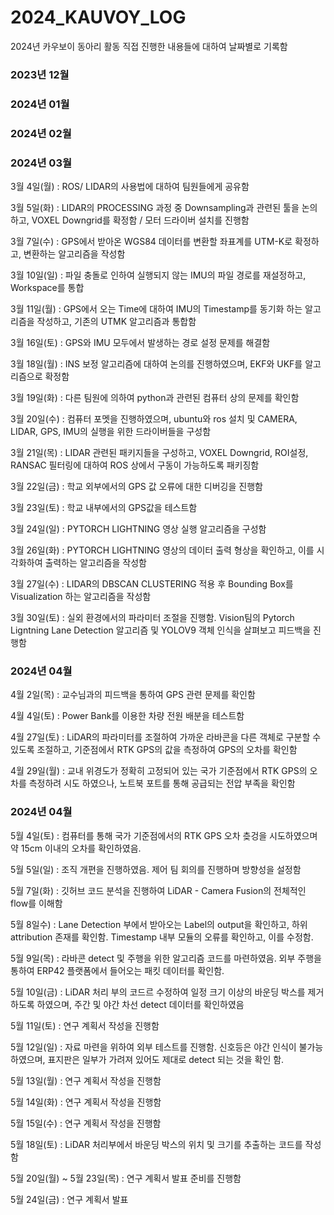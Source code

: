 # 2024_KAUVOY_LOG
2024년 카우보이 동아리 활동
직접 진행한 내용들에 대하여 날짜별로 기록함

### 2023년 12월

### 2024년 01월

### 2024년 02월

### 2024년 03월

3월 4일(월) : ROS/ LIDAR의 사용법에 대하여 팀원들에게 공유함

3월 5일(화) : LIDAR의 PROCESSING 과정 중 Downsampling과 관련된 툴을 논의하고, VOXEL Downgrid를 확정함 / 모터 드라이버 설치를 진행함

3월 7일(수) : GPS에서 받아온 WGS84 데이터를 변환할 좌표계를 UTM-K로 확정하고, 변환하는 알고리즘을 작성함

3월 10일(일) : 파일 충돌로 인하여 실행되지 않는 IMU의 파일 경로를 재설정하고, Workspace를 통합

3월 11일(월) : GPS에서 오는 Time에 대하여 IMU의 Timestamp를 동기화 하는 알고리즘을 작성하고, 기존의 UTMK 알고리즘과 통합함

3월 16일(토) : GPS와 IMU 모두에서 발생하는 경로 설정 문제를 해결함

3월 18일(월) : INS 보정 알고리즘에 대하여 논의를 진행하였으며, EKF와 UKF를 알고리즘으로 확정함

3월 19일(화) : 다른 팀원에 의하여 python과 관련된 컴퓨터 상의 문제를 확인함

3월 20일(수) : 컴퓨터 포멧을 진행하였으며, ubuntu와 ros 설치 및 CAMERA, LIDAR, GPS, IMU의 실행을 위한 드라이버들을 구성함

3월 21일(목) : LIDAR 관련된 패키지들을 구성하고, VOXEL Downgrid, ROI설정, RANSAC 필터링에 대하여 ROS 상에서 구동이 가능하도록 패키징함

3월 22일(금) : 학교 외부에서의 GPS 값 오류에 대한 디버깅을 진행함

3월 23일(토) : 학교 내부에서의 GPS값을 테스트함

3월 24일(일) : PYTORCH LIGHTNING 영상 실행 알고리즘을 구성함

3월 26일(화) : PYTORCH LIGHTNING 영상의 데이터 출력 형상을 확인하고, 이를 시각화하여 출력하는 알고리즘을 작성함

3월 27일(수) : LIDAR의 DBSCAN CLUSTERING 적용 후 Bounding Box를 Visualization 하는 알고리즘을 작성함

3월 30일(토) : 실외 환경에서의 파라미터 조절을 진행함. Vision팀의 Pytorch Ligntning Lane Detection 알고리즘 및 YOLOV9 객체 인식을 살펴보고 피드백을 진행함


### 2024년 04월

4월 2일(목) : 교수님과의 피드백을 통하여 GPS 관련 문제를 확인함

4월 4일(토) : Power Bank를 이용한 차량 전원 배분을 테스트함

4월 27일(토) : LiDAR의 파라미터를 조절하여 가까운 라바콘을 다른 객체로 구분할 수 있도록 조절하고, 기준점에서 RTK GPS의 값을 측정하여 GPS의 오차를 확인함

4월 29일(월) : 교내 위경도가 정확히 고정되어 있는 국가 기준점에서 RTK GPS의 오차를 측정하려 시도 하였으나, 노트북 포트를 통해 공급되는 전압 부족을 확인함


### 2024년 04월

5월 4일(토) : 컴퓨터를 통해 국가 기준점에서의 RTK GPS 오차 츶겅을 시도하였으며 약 15cm 이내의 오차를 확인하였음.

5월 5일(일) : 조직 개편을 진행하였음. 제어 팀 회의를 진행하며 방향성을 설정함

5월 7일(화) : 깃허브 코드 분석을 진행하여 LiDAR - Camera Fusion의 전체적인 flow를 이해함

5월 8일수) : Lane Detection 부에서 받아오는 Label의 output을 확인하고, 하위 attribution 존재를 확인함. Timestamp 내부 모듈의 오류를 확인하고, 이를 수정함.

5월 9일(목) : 라바콘 detect 및 주행을 위한 알고리즘 코드를 마련하였음. 외부 주행을 통하여 ERP42 플랫폼에서 들어오는 패킷 데이터를 확인함.

5월 10일(금) : LiDAR 처리 부의 코드르 수정하여 일정 크기 이상의 바운딩 박스를 제거하도록 하였으며, 주간 및 야간 차선 detect 데이터를 확인하였음

5월 11일(토) : 연구 계획서 작성을 진행함

5월 12일(일) : 자료 마련을 위하여 외부 테스트를 진행함. 신호등은 야간 인식이 불가능하였으며, 표지판은 일부가 가려져 있어도 제대로 detect 되는 것을 확인 함.

5월 13일(월) : 연구 계획서 작성을 진행함

5월 14일(화) : 연구 계획서 작성을 진행함

5월 15일(수) : 연구 계획서 작성을 진행함

5월 18일(토) : LiDAR 처리부에서 바운딩 박스의 위치 및 크기를 추출하는 코드를 작성함

5월 20일(월) ~ 5월 23일(목) : 연구 계획서 발표 준비를 진행함

5월 24일(금) : 연구 계획서 발표


